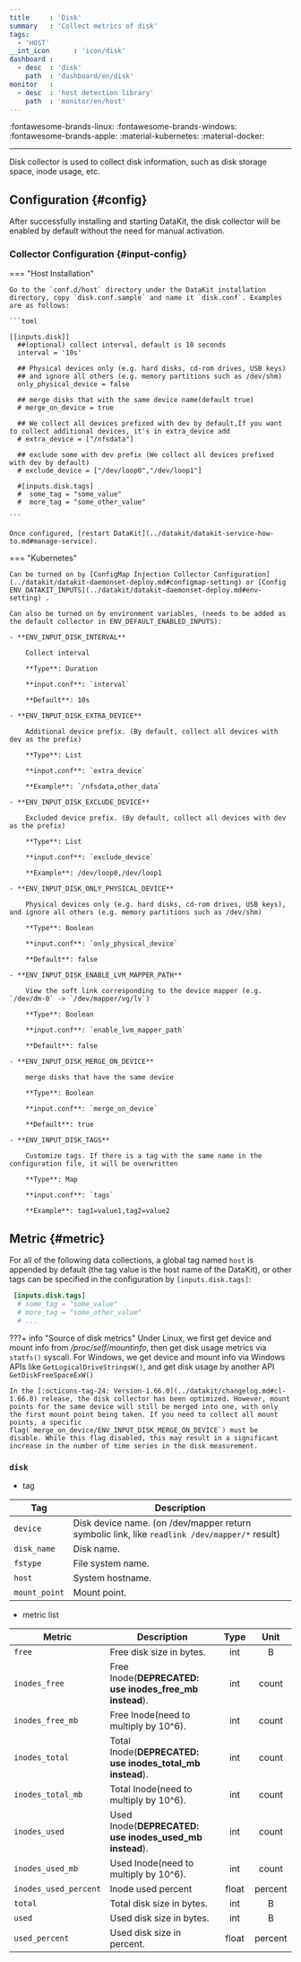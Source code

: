 ```yaml
---
title     : 'Disk'
summary   : 'Collect metrics of disk'
tags:
  - 'HOST'
__int_icon      : 'icon/disk'
dashboard :
  - desc  : 'disk'
    path  : 'dashboard/en/disk'
monitor   :
  - desc  : 'host detection library'
    path  : 'monitor/en/host'
---
```



:fontawesome-brands-linux: :fontawesome-brands-windows: :fontawesome-brands-apple: :material-kubernetes: :material-docker:

---

Disk collector is used to collect disk information, such as disk storage space, inode usage, etc.

## Configuration {#config}

After successfully installing and starting DataKit, the disk collector will be enabled by default without the need for manual activation.

<!-- markdownlint-disable MD046 -->

### Collector Configuration {#input-config}

=== "Host Installation"

    Go to the `conf.d/host` directory under the DataKit installation directory, copy `disk.conf.sample` and name it `disk.conf`. Examples are as follows:

    ```toml
        
    [[inputs.disk]]
      ##(optional) collect interval, default is 10 seconds
      interval = '10s'
    
      ## Physical devices only (e.g. hard disks, cd-rom drives, USB keys)
      ## and ignore all others (e.g. memory partitions such as /dev/shm)
      only_physical_device = false
    
      ## merge disks that with the same device name(default true)
      # merge_on_device = true
    
      ## We collect all devices prefixed with dev by default,If you want to collect additional devices, it's in extra_device add
      # extra_device = ["/nfsdata"]
    
      ## exclude some with dev prefix (We collect all devices prefixed with dev by default)
      # exclude_device = ["/dev/loop0","/dev/loop1"]
    
      #[inputs.disk.tags]
      #  some_tag = "some_value"
      #  more_tag = "some_other_value"
    
    ```
    
    Once configured, [restart DataKit](../datakit/datakit-service-how-to.md#manage-service).

=== "Kubernetes"

    Can be turned on by [ConfigMap Injection Collector Configuration](../datakit/datakit-daemonset-deploy.md#configmap-setting) or [Config ENV_DATAKIT_INPUTS](../datakit/datakit-daemonset-deploy.md#env-setting) .

    Can also be turned on by environment variables, (needs to be added as the default collector in ENV_DEFAULT_ENABLED_INPUTS):
    
    - **ENV_INPUT_DISK_INTERVAL**
    
        Collect interval
    
        **Type**: Duration
    
        **input.conf**: `interval`
    
        **Default**: 10s
    
    - **ENV_INPUT_DISK_EXTRA_DEVICE**
    
        Additional device prefix. (By default, collect all devices with dev as the prefix)
    
        **Type**: List
    
        **input.conf**: `extra_device`
    
        **Example**: `/nfsdata,other_data`
    
    - **ENV_INPUT_DISK_EXCLUDE_DEVICE**
    
        Excluded device prefix. (By default, collect all devices with dev as the prefix)
    
        **Type**: List
    
        **input.conf**: `exclude_device`
    
        **Example**: /dev/loop0,/dev/loop1
    
    - **ENV_INPUT_DISK_ONLY_PHYSICAL_DEVICE**
    
        Physical devices only (e.g. hard disks, cd-rom drives, USB keys), and ignore all others (e.g. memory partitions such as /dev/shm)
    
        **Type**: Boolean
    
        **input.conf**: `only_physical_device`
    
        **Default**: false
    
    - **ENV_INPUT_DISK_ENABLE_LVM_MAPPER_PATH**
    
        View the soft link corresponding to the device mapper (e.g. `/dev/dm-0` -> `/dev/mapper/vg/lv`)
    
        **Type**: Boolean
    
        **input.conf**: `enable_lvm_mapper_path`
    
        **Default**: false
    
    - **ENV_INPUT_DISK_MERGE_ON_DEVICE**
    
        merge disks that have the same device
    
        **Type**: Boolean
    
        **input.conf**: `merge_on_device`
    
        **Default**: true
    
    - **ENV_INPUT_DISK_TAGS**
    
        Customize tags. If there is a tag with the same name in the configuration file, it will be overwritten
    
        **Type**: Map
    
        **input.conf**: `tags`
    
        **Example**: tag1=value1,tag2=value2

<!-- markdownlint-enable -->

## Metric {#metric}

For all of the following data collections, a global tag named `host` is appended by default (the tag value is the host name of the DataKit), or other tags can be specified in the configuration by `[inputs.disk.tags]`:

``` toml
 [inputs.disk.tags]
  # some_tag = "some_value"
  # more_tag = "some_other_value"
  # ...
```

<!-- markdownlint-disable MD046 -->
???+ info "Source of disk metrics"
    Under Linux, we first get device and mount info from */proc/self/mountinfo*, then get disk usage metrics via `statfs()` syscall. For Windows, we get device and mount info via Windows APIs like `GetLogicalDriveStringsW()`, and get disk usage by another API `GetDiskFreeSpaceExW()`

    In the [:octicons-tag-24: Version-1.66.0](../datakit/changelog.md#cl-1.66.0) release, the disk collector has been optimized. However, mount points for the same device will still be merged into one, with only the first mount point being taken. If you need to collect all mount points, a specific flag(`merge_on_device/ENV_INPUT_DISK_MERGE_ON_DEVICE`) must be disable. While this flag disabled, this may result in a significant increase in the number of time series in the disk measurement.
<!-- markdownlint-enable -->



### `disk`

- tag


| Tag | Description |
|  ----  | --------|
|`device`|Disk device name. (on /dev/mapper return symbolic link, like `readlink /dev/mapper/*` result)|
|`disk_name`|Disk name.|
|`fstype`|File system name.|
|`host`|System hostname.|
|`mount_point`|Mount point.|

- metric list


| Metric | Description | Type | Unit |
| ---- |---- | :---:    | :----: |
|`free`|Free disk size in bytes.|int|B|
|`inodes_free`|Free Inode(**DEPRECATED: use inodes_free_mb instead**).|int|count|
|`inodes_free_mb`|Free Inode(need to multiply by 10^6).|int|count|
|`inodes_total`|Total Inode(**DEPRECATED: use inodes_total_mb instead**).|int|count|
|`inodes_total_mb`|Total Inode(need to multiply by 10^6).|int|count|
|`inodes_used`|Used Inode(**DEPRECATED: use inodes_used_mb instead**).|int|count|
|`inodes_used_mb`|Used Inode(need to multiply by 10^6).|int|count|
|`inodes_used_percent`|Inode used percent|float|percent|
|`total`|Total disk size in bytes.|int|B|
|`used`|Used disk size in bytes.|int|B|
|`used_percent`|Used disk size in percent.|float|percent|


